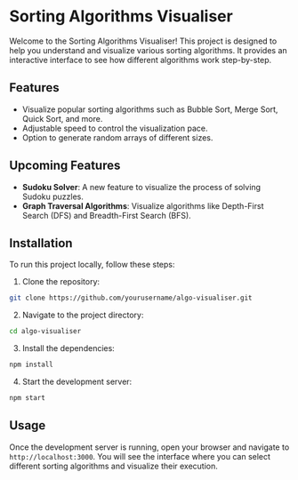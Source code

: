 # Sorting Algorithms Visualiser

Welcome to the Sorting Algorithms Visualiser! This project is designed to help you understand and visualize various sorting algorithms. It provides an interactive interface to see how different algorithms work step-by-step.

## Features

- Visualize popular sorting algorithms such as Bubble Sort, Merge Sort, Quick Sort, and more.
- Adjustable speed to control the visualization pace.
- Option to generate random arrays of different sizes.

## Upcoming Features

- **Sudoku Solver**: A new feature to visualize the process of solving Sudoku puzzles.
- **Graph Traversal Algorithms**: Visualize algorithms like Depth-First Search (DFS) and Breadth-First Search (BFS).

## Installation

To run this project locally, follow these steps:

1. Clone the repository:

```bash
git clone https://github.com/yourusername/algo-visualiser.git
```

2. Navigate to the project directory:

```bash
cd algo-visualiser
```

3. Install the dependencies:

```bash
npm install
```

4. Start the development server:

```bash
npm start
```

## Usage

Once the development server is running, open your browser and navigate to `http://localhost:3000`. You will see the interface where you can select different sorting algorithms and visualize their execution.
